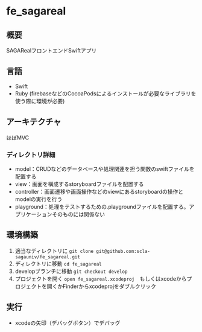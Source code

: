 # fe_sagareal
## 概要
SAGARealフロントエンドSwiftアプリ

## 言語
- Swift
- Ruby (firebaseなどのCocoaPodsによるインストールが必要なライブラリを使う際に環境が必要)

## アーキテクチャ
ほぼMVC
### ディレクトリ詳細
- model：CRUDなどのデータベースや処理関連を担う関数のswiftファイルを配置する
- view：画面を構成するstoryboardファイルを配置する
- controller：画面遷移や画面操作などのviewにあるstoryboardの操作とmodelの実行を行う
- playground：処理をテストするための.playgroundファイルを配置する。アプリケーションそのものには関係ない

## 環境構築

1. 適当なディレクトリに ```git clone git@github.com:scla-sagauniv/fe_sagareal.git```
1. ディレクトリに移動 ```cd fe_sagareal```
1. developブランチに移動 ```git checkout develop```
1. プロジェクトを開く ```open fe_sagareal.xcodeproj```　もしくはxcodeからプロジェクトを開くかFinderからxcodeprojをダブルクリック

## 実行
- xcodeの矢印（デバッグボタン）でデバッグ
